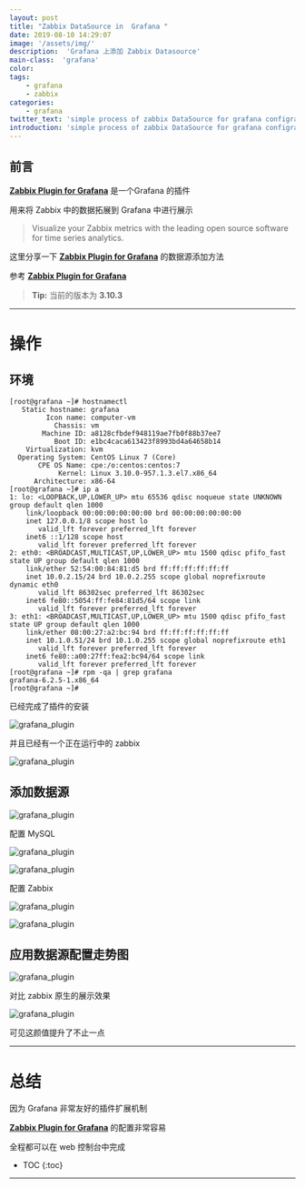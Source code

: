 ```yaml
---
layout: post
title: "Zabbix DataSource in  Grafana "
date: 2019-08-10 14:29:07
image: '/assets/img/'
description:  'Grafana 上添加 Zabbix Datasource'
main-class:  'grafana'
color: 
tags:
    - grafana
    - zabbix
categories:
    - grafana
twitter_text: 'simple process of zabbix DataSource for grafana configration'
introduction: 'simple process of zabbix DataSource for grafana configration'
---
```




## 前言

**[Zabbix Plugin for Grafana][alexanderzobnin-zabbix-app]** 是一个Grafana 的插件

用来将 Zabbix  中的数据拓展到 Grafana 中进行展示

>Visualize your Zabbix metrics with the leading open source software for time series analytics.

这里分享一下 **[Zabbix Plugin for Grafana][alexanderzobnin-zabbix-app]** 的数据源添加方法

参考 **[Zabbix Plugin for Grafana][alexanderzobnin-zabbix-app]** 


> **Tip:** 当前的版本为 **3.10.3**

---

# 操作


## 环境

~~~
[root@grafana ~]# hostnamectl 
   Static hostname: grafana
         Icon name: computer-vm
           Chassis: vm
        Machine ID: a8128cfbdef948119ae7fb0f88b37ee7
           Boot ID: e1bc4caca613423f8993bd4a64658b14
    Virtualization: kvm
  Operating System: CentOS Linux 7 (Core)
       CPE OS Name: cpe:/o:centos:centos:7
            Kernel: Linux 3.10.0-957.1.3.el7.x86_64
      Architecture: x86-64
[root@grafana ~]# ip a 
1: lo: <LOOPBACK,UP,LOWER_UP> mtu 65536 qdisc noqueue state UNKNOWN group default qlen 1000
    link/loopback 00:00:00:00:00:00 brd 00:00:00:00:00:00
    inet 127.0.0.1/8 scope host lo
       valid_lft forever preferred_lft forever
    inet6 ::1/128 scope host 
       valid_lft forever preferred_lft forever
2: eth0: <BROADCAST,MULTICAST,UP,LOWER_UP> mtu 1500 qdisc pfifo_fast state UP group default qlen 1000
    link/ether 52:54:00:84:81:d5 brd ff:ff:ff:ff:ff:ff
    inet 10.0.2.15/24 brd 10.0.2.255 scope global noprefixroute dynamic eth0
       valid_lft 86302sec preferred_lft 86302sec
    inet6 fe80::5054:ff:fe84:81d5/64 scope link 
       valid_lft forever preferred_lft forever
3: eth1: <BROADCAST,MULTICAST,UP,LOWER_UP> mtu 1500 qdisc pfifo_fast state UP group default qlen 1000
    link/ether 08:00:27:a2:bc:94 brd ff:ff:ff:ff:ff:ff
    inet 10.1.0.51/24 brd 10.1.0.255 scope global noprefixroute eth1
       valid_lft forever preferred_lft forever
    inet6 fe80::a00:27ff:fea2:bc94/64 scope link 
       valid_lft forever preferred_lft forever
[root@grafana ~]# rpm -qa | grep grafana
grafana-6.2.5-1.x86_64
[root@grafana ~]# 
~~~


已经完成了插件的安装

![grafana_plugin](/assets/img/grafana/grafana_plugin02.png)

并且已经有一个正在运行中的 zabbix 

![grafana_plugin](/assets/img/grafana/grafana_plugin07.png)

## 添加数据源


![grafana_plugin](/assets/img/grafana/grafana_plugin08.png)

配置 MySQL

![grafana_plugin](/assets/img/grafana/grafana_plugin09.png)

![grafana_plugin](/assets/img/grafana/grafana_plugin10.png)

配置 Zabbix

![grafana_plugin](/assets/img/grafana/grafana_plugin11.png)

![grafana_plugin](/assets/img/grafana/grafana_plugin12.png)


## 应用数据源配置走势图

![grafana_plugin](/assets/img/grafana/grafana_plugin13.png)

对比 zabbix 原生的展示效果

![grafana_plugin](/assets/img/grafana/grafana_plugin14.png)

可见这颜值提升了不止一点


---

# 总结

因为 Grafana 非常友好的插件扩展机制 

**[Zabbix Plugin for Grafana][alexanderzobnin-zabbix-app]**  的配置非常容易

全程都可以在 web 控制台中完成


* TOC
{:toc}

---

[alexanderzobnin-zabbix-app]:https://grafana.com/grafana/plugins/alexanderzobnin-zabbix-app